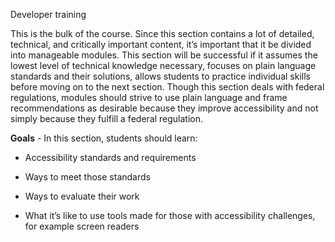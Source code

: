 Developer training

This is the bulk of the course. Since this section contains a lot of
detailed, technical, and critically important content, it’s important
that it be divided into manageable modules. This section will be
successful if it assumes the lowest level of technical knowledge
necessary, focuses on plain language standards and their solutions,
allows students to practice individual skills before moving on to the
next section. Though this section deals with federal regulations,
modules should strive to use plain language and frame recommendations as
desirable because they improve accessibility and not simply because they
fulfill a federal regulation.

**Goals** - In this section, students should learn:

-   Accessibility standards and requirements

-   Ways to meet those standards

-   Ways to evaluate their work

-   What it’s like to use tools made for those with accessibility challenges, for example screen readers